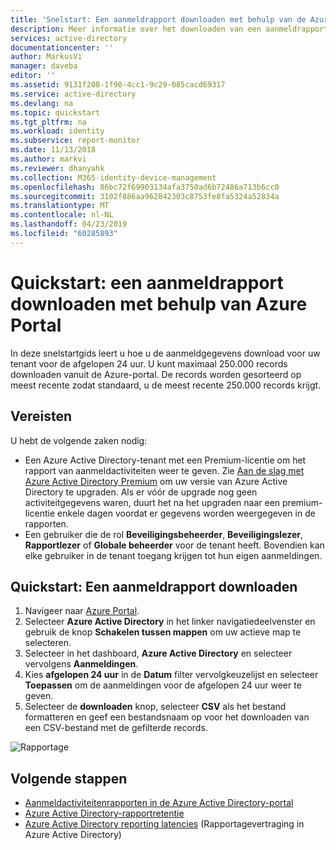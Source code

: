 ```yaml
---
title: 'Snelstart: Een aanmeldrapport downloaden met behulp van de Azure Portal | Microsoft Docs'
description: Meer informatie over het downloaden van een aanmeldrapport met behulp van de Azure Portal
services: active-directory
documentationcenter: ''
author: MarkusVi
manager: daveba
editor: ''
ms.assetid: 9131f208-1f90-4cc1-9c29-085cacd69317
ms.service: active-directory
ms.devlang: na
ms.topic: quickstart
ms.tgt_pltfrm: na
ms.workload: identity
ms.subservice: report-monitor
ms.date: 11/13/2018
ms.author: markvi
ms.reviewer: dhanyahk
ms.collection: M365-identity-device-management
ms.openlocfilehash: 86bc72f69903134afa3750ad6b72486a713b6cc0
ms.sourcegitcommit: 3102f886aa962842303c8753fe8fa5324a52834a
ms.translationtype: MT
ms.contentlocale: nl-NL
ms.lasthandoff: 04/23/2019
ms.locfileid: "60285893"
---
```

# <a name="quickstart-download-a-sign-in-report-using-the-azure-portal"></a>Quickstart: een aanmeldrapport downloaden met behulp van Azure Portal

In deze snelstartgids leert u hoe u de aanmeldgegevens download voor uw tenant voor de afgelopen 24 uur. U kunt maximaal 250.000 records downloaden vanuit de Azure-portal. De records worden gesorteerd op meest recente zodat standaard, u de meest recente 250.000 records krijgt. 

## <a name="prerequisites"></a>Vereisten

U hebt de volgende zaken nodig:

* Een Azure Active Directory-tenant met een Premium-licentie om het rapport van aanmeldactiviteiten weer te geven. Zie [Aan de slag met Azure Active Directory Premium](../fundamentals/active-directory-get-started-premium.md) om uw versie van Azure Active Directory te upgraden. Als er vóór de upgrade nog geen activiteitgegevens waren, duurt het na het upgraden naar een premium-licentie enkele dagen voordat er gegevens worden weergegeven in de rapporten.
* Een gebruiker die de rol **Beveiligingsbeheerder**, **Beveiligingslezer**, **Rapportlezer** of **Globale beheerder** voor de tenant heeft. Bovendien kan elke gebruiker in de tenant toegang krijgen tot hun eigen aanmeldingen.

## <a name="quickstart-download-a-sign-in-report"></a>Quickstart: Een aanmeldrapport downloaden

1. Navigeer naar [Azure Portal](https://portal.azure.com).
2. Selecteer **Azure Active Directory** in het linker navigatiedeelvenster en gebruik de knop **Schakelen tussen mappen** om uw actieve map te selecteren.
3. Selecteer in het dashboard, **Azure Active Directory** en selecteer vervolgens **Aanmeldingen**. 
4. Kies **afgelopen 24 uur** in de **Datum** filter vervolgkeuzelijst en selecteer **Toepassen** om de aanmeldingen voor de afgelopen 24 uur weer te geven. 
5. Selecteer de **downloaden** knop, selecteer **CSV** als het bestand formatteren en geef een bestandsnaam op voor het downloaden van een CSV-bestand met de gefilterde records. 

![Rapportage](./media/quickstart-download-sign-in-report/download-sign-ins.png)

## <a name="next-steps"></a>Volgende stappen

* [Aanmeldactiviteitenrapporten in de Azure Active Directory-portal](concept-sign-ins.md)
* [Azure Active Directory-rapportretentie](reference-reports-data-retention.md)
* [Azure Active Directory reporting latencies](reference-reports-latencies.md) (Rapportagevertraging in Azure Active Directory)
